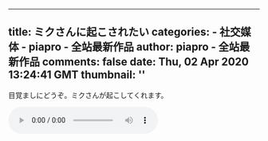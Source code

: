 
---
title: ミクさんに起こされたい
categories: 
    - 社交媒体
    - piapro - 全站最新作品
author: piapro - 全站最新作品
comments: false
date: Thu, 02 Apr 2020 13:24:41 GMT
thumbnail: ''
---

<div>   
<p class="cd_dtl_cap">目覚ましにどうぞ。ミクさんが起こしてくれます。</p><audio src="https://cdn.piapro.jp/mp3_a/yp/ypjzs23tgsrvx9kb_20200402132441_audition.mp3" controls loop></audio>  
</div>
            